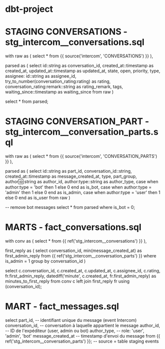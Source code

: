 # dbt-project
# STAGING CONVERSATIONS - stg_intercom__conversations.sql
with raw as (
    select *
    from {{ source('intercom', 'CONVERSATIONS') }}
),

parsed as (
    select
        id::string as conversation_id,
        created_at::timestamp as created_at,
        updated_at::timestamp as updated_at,
        state,
        open,
        priority,
        type,
        assignee: id::string as assignee_id,
        try_to_number(conversation_rating:rating) as rating,
        conversation_rating:remark::string as rating_remark,
        tags,
        waiting_since::timestamp as waiting_since
    from raw
)

select * from parsed;

# STAGING CONVERSATION_PART - stg_intercom__conversation_parts.sql
with raw as (
    select *
    from {{ source('intercom', 'CONVERSATION_PARTS') }}
),

parsed as (
    select
        id::string as part_id,
        conversation_id::string,
        created_at::timestamp as message_created_at,
        type,
        part_group,
        author:id::string as author_id,
        author:type::string as author_type,
        case 
            when author:type = 'bot' then 1 else 0 end as is_bot,
        case 
            when author:type = 'admin' then 1 else 0 end as is_admin,
        case 
            when author:type = 'user' then 1 else 0 end as is_user
    from raw
)

-- remove bot messages
select *
from parsed
where is_bot = 0;



# MARTS - fact_conversations.sql

with conv as (
    select *
    from {{ ref('stg_intercom__conversations') }}
),

first_reply as (
    select
        conversation_id,
        min(message_created_at) as first_admin_reply
    from {{ ref('stg_intercom__conversation_parts') }}
    where is_admin = 1
    group by conversation_id
)

select
    c.conversation_id,
    c.created_at,
    c.updated_at,
    c.assignee_id,
    c.rating,
    fr.first_admin_reply,
    datediff('minute', c.created_at, fr.first_admin_reply) as minutes_to_first_reply
from conv c
left join first_reply fr using (conversation_id);

# MART - fact_messages.sql
select 
    part_id,                          -- identifiant unique du message (event Intercom)
    conversation_id,                  -- conversation à laquelle appartient le message
    author_id,                        -- ID de l'expéditeur (user, admin ou bot)
    author_type,                      -- role: 'user', 'admin', 'bot'
    message_created_at                -- timestamp d'envoi du message
from {{ ref('stg_intercom__conversation_parts') }};  -- source = table staging events

